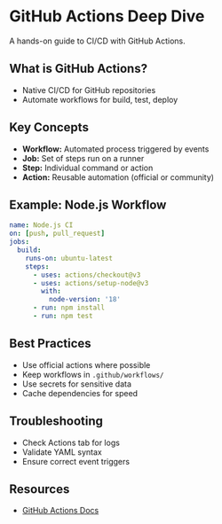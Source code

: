 # GitHub Actions Deep Dive

A hands-on guide to CI/CD with GitHub Actions.

## What is GitHub Actions?
- Native CI/CD for GitHub repositories
- Automate workflows for build, test, deploy

## Key Concepts
- **Workflow:** Automated process triggered by events
- **Job:** Set of steps run on a runner
- **Step:** Individual command or action
- **Action:** Reusable automation (official or community)

## Example: Node.js Workflow
```yaml
name: Node.js CI
on: [push, pull_request]
jobs:
  build:
    runs-on: ubuntu-latest
    steps:
      - uses: actions/checkout@v3
      - uses: actions/setup-node@v3
        with:
          node-version: '18'
      - run: npm install
      - run: npm test
```

## Best Practices
- Use official actions where possible
- Keep workflows in `.github/workflows/`
- Use secrets for sensitive data
- Cache dependencies for speed

## Troubleshooting
- Check Actions tab for logs
- Validate YAML syntax
- Ensure correct event triggers

## Resources
- [GitHub Actions Docs](https://docs.github.com/en/actions)
